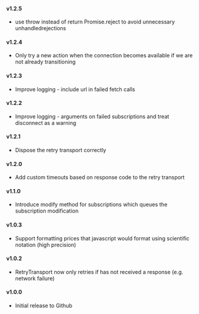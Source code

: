 #### v1.2.5

+ use throw instead of return Promise.reject to avoid unnecessary unhandledrejections

#### v1.2.4

+ Only try a new action when the connection becomes available if we are not already transitioning

#### v1.2.3

+ Improve logging - include url in failed fetch calls

#### v1.2.2

+ Improve logging - arguments on failed subscriptions and treat disconnect as a warning

#### v1.2.1

+ Dispose the retry transport correctly

#### v1.2.0

+ Add custom timeouts based on response code to the retry transport

#### v1.1.0

+ Introduce modify method for subscriptions which queues the subscription modification

#### v1.0.3

+ Support formatting prices that javascript would format using scientific notation (high precision)

#### v1.0.2

+ RetryTransport now only retries if has not received a response (e.g. network failure)

#### v1.0.0

+ Initial release to Github
